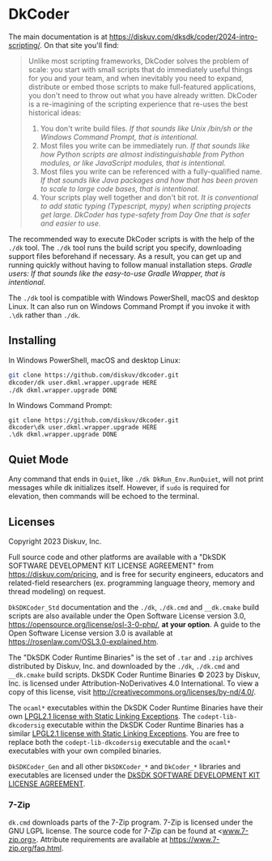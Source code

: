 # DkCoder

The main documentation is at <https://diskuv.com/dksdk/coder/2024-intro-scripting/>. On that site you'll find:

> Unlike most scripting frameworks, DkCoder solves the problem of scale: you start with small scripts that do immediately useful things for you and your team, and when inevitably you need to expand, distribute or embed those scripts to make full-featured applications, you don't need to throw out what you have already written. DkCoder is a re-imagining of the scripting experience that re-uses the best historical ideas:
>
> 1. You don't write build files. *If that sounds like Unix /bin/sh or the Windows Command Prompt, that is intentional.*
> 1. Most files you write can be immediately run. *If that sounds like how Python scripts are almost indistinguishable from Python modules, or like JavaScript modules, that is intentional.*
> 1. Most files you write can be referenced with a fully-qualified name. *If that sounds like Java packages and how that has been proven to scale to large code bases, that is intentional.*
> 1. Your scripts play well together and don't bit rot. *It is conventional to add static typing (Typescript, mypy) when scripting projects get large. DkCoder has type-safety from Day One that is safer and easier to use.*

The recommended way to execute DkCoder scripts is with the help of the `./dk` tool.
The `./dk` tool runs the build script you specify, downloading support files beforehand if necessary.
As a result, you can get up and running quickly without having to follow manual installation steps.
*Gradle users: If that sounds like the easy-to-use Gradle Wrapper, that is intentional.*

The `./dk` tool is compatible with Windows PowerShell, macOS and desktop Linux. It can also run on Windows Command Prompt if you invoke it with `.\dk` rather than `./dk`.

## Installing

In Windows PowerShell, macOS and desktop Linux:

```sh
git clone https://github.com/diskuv/dkcoder.git
dkcoder/dk user.dkml.wrapper.upgrade HERE
./dk dkml.wrapper.upgrade DONE
```

In Windows Command Prompt:

```dosbatch
git clone https://github.com/diskuv/dkcoder.git
dkcoder\dk user.dkml.wrapper.upgrade HERE
.\dk dkml.wrapper.upgrade DONE
```

## Quiet Mode

Any command that ends in `Quiet`, like `./dk DkRun_Env.RunQuiet`, will not print messages while dk initializes itself.
However, if `sudo` is required for elevation, then commands will be echoed to the terminal.

## Licenses

Copyright 2023 Diskuv, Inc.

Full source code and other platforms are available with a
"DkSDK SOFTWARE DEVELOPMENT KIT LICENSE AGREEMENT" from
<https://diskuv.com/pricing>, and is free for security engineers,
educators and related-field researchers (ex. programming language theory,
memory and thread modeling) on request.

`DkSDKCoder_Std` documentation and the `./dk`, `./dk.cmd` and `__dk.cmake` build scripts are also
available under the Open Software License version 3.0,
<https://opensource.org/license/osl-3-0-php/>, **at your option**. A guide to the Open Software License version 3.0 is available at
<https://rosenlaw.com/OSL3.0-explained.htm>.

The "DkSDK Coder Runtime Binaries" is the set of `.tar` and `.zip`
archives distributed by Diskuv, Inc. and downloaded by the `./dk`, `./dk.cmd` and `__dk.cmake` build scripts.
DkSDK Coder Runtime Binaries © 2023 by Diskuv, Inc. is
licensed under Attribution-NoDerivatives 4.0 International. To view a copy
of this license, visit <http://creativecommons.org/licenses/by-nd/4.0/>.

The `ocaml*` executables within the DkSDK Coder Runtime Binaries have their own [LPGL2.1 license with Static Linking Exceptions](./LICENSE-LGPL21-ocaml).
The `codept-lib-dkcodersig` executable within the DkSDK Coder Runtime Binaries has a similar [LPGL2.1 license with Static Linking Exceptions](./LICENSE-LGPL21-octachron).
You are free to replace both the `codept-lib-dkcodersig` executable and the `ocaml*` executables with your own compiled binaries.

`DkSDKCoder_Gen` and all other `DkSDKCoder_*` and `DkCoder_*` libraries and executables are licensed under the [DkSDK SOFTWARE DEVELOPMENT KIT LICENSE AGREEMENT](./LICENSE-DKSDK).

### 7-Zip

`dk.cmd` downloads parts of the 7-Zip program. 7-Zip is licensed under the GNU LGPL license. The source code for 7-Zip can be found at <www.7-zip.org>. Attribute requirements are available at <https://www.7-zip.org/faq.html>.
